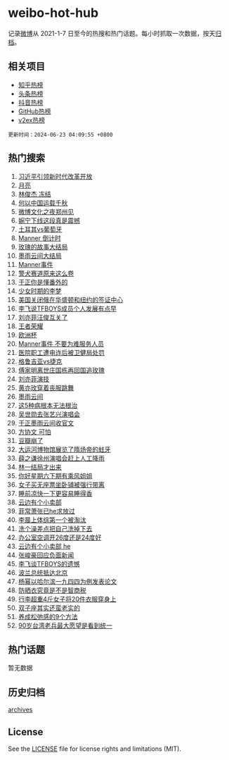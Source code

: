 # weibo-hot-hub

记录[微博](https://www.weibo.com)从 2021-1-7 日至今的热搜和热门话题。每小时抓取一次数据，按天[归档](archives)。

## 相关项目

- [知乎热榜](https://github.com/lonnyzhang423/zhihu-hot-hub)
- [头条热榜](https://github.com/lonnyzhang423/toutiao-hot-hub)
- [抖音热榜](https://github.com/lonnyzhang423/douyin-hot-hub)
- [GitHub热榜](https://github.com/lonnyzhang423/github-hot-hub)
- [v2ex热榜](https://github.com/lonnyzhang423/v2ex-hot-hub)


`更新时间：2024-06-23 04:09:55 +0800`

## 热门搜索

1. [习近平引领新时代改革开放](https://m.weibo.cn/search?containerid=100103type%3D1%26t%3D10%26q%3D%23%E4%B9%A0%E8%BF%91%E5%B9%B3%E5%BC%95%E9%A2%86%E6%96%B0%E6%97%B6%E4%BB%A3%E6%94%B9%E9%9D%A9%E5%BC%80%E6%94%BE%23&stream_entry_id=51&isnewpage=1&extparam=seat%3D1%26filter_type%3Drealtimehot%26stream_entry_id%3D51%26pos%3D0%26c_type%3D51%26q%3D%2523%25E4%25B9%25A0%25E8%25BF%2591%25E5%25B9%25B3%25E5%25BC%2595%25E9%25A2%2586%25E6%2596%25B0%25E6%2597%25B6%25E4%25BB%25A3%25E6%2594%25B9%25E9%259D%25A9%25E5%25BC%2580%25E6%2594%25BE%2523%26cate%3D10103%26dgr%3D0%26display_time%3D1719086994%26pre_seqid%3D171908699403902280659)
1. [月亮](https://m.weibo.cn/search?containerid=100103type%3D1%26t%3D10%26q%3D%E6%9C%88%E4%BA%AE&stream_entry_id=31&isnewpage=1&extparam=seat%3D1%26lcate%3D5001%26stream_entry_id%3D31%26q%3D%25E6%259C%2588%25E4%25BA%25AE%26band_rank%3D1%26filter_type%3Drealtimehot%26dgr%3D0%26pos%3D0%26realpos%3D1%26flag%3D16%26cate%3D5001%26c_type%3D31%26display_time%3D1719086994%26pre_seqid%3D171908699403902280659)
1. [林俊杰 冻结](https://m.weibo.cn/search?containerid=100103type%3D1%26t%3D10%26q%3D%E6%9E%97%E4%BF%8A%E6%9D%B0+%E5%86%BB%E7%BB%93&stream_entry_id=31&isnewpage=1&extparam=seat%3D1%26lcate%3D5001%26stream_entry_id%3D31%26q%3D%25E6%259E%2597%25E4%25BF%258A%25E6%259D%25B0%2520%25E5%2586%25BB%25E7%25BB%2593%26band_rank%3D2%26filter_type%3Drealtimehot%26dgr%3D0%26pos%3D1%26realpos%3D2%26flag%3D16%26cate%3D5001%26c_type%3D31%26display_time%3D1719086994%26pre_seqid%3D171908699403902280659)
1. [何以中国运载千秋](https://m.weibo.cn/search?containerid=100103type%3D1%26t%3D10%26q%3D%23%E4%BD%95%E4%BB%A5%E4%B8%AD%E5%9B%BD%E8%BF%90%E8%BD%BD%E5%8D%83%E7%A7%8B%23&stream_entry_id=31&isnewpage=1&extparam=seat%3D1%26lcate%3D5001%26stream_entry_id%3D31%26q%3D%2523%25E4%25BD%2595%25E4%25BB%25A5%25E4%25B8%25AD%25E5%259B%25BD%25E8%25BF%2590%25E8%25BD%25BD%25E5%258D%2583%25E7%25A7%258B%2523%26band_rank%3D3%26filter_type%3Drealtimehot%26dgr%3D0%26pos%3D2%26realpos%3D3%26flag%3D0%26cate%3D5001%26c_type%3D31%26display_time%3D1719086994%26pre_seqid%3D171908699403902280659)
1. [微博文化之夜郑州见](https://m.weibo.cn/search?containerid=100103type%3D1%26t%3D10%26q%3D%23%E5%BE%AE%E5%8D%9A%E6%96%87%E5%8C%96%E4%B9%8B%E5%A4%9C%E9%83%91%E5%B7%9E%E8%A7%81%23&stream_entry_id=31&isnewpage=1&extparam=seat%3D1%26lcate%3D5001%26stream_entry_id%3D31%26is_ad_pos%3D1%26q%3D%2523%25E5%25BE%25AE%25E5%258D%259A%25E6%2596%2587%25E5%258C%2596%25E4%25B9%258B%25E5%25A4%259C%25E9%2583%2591%25E5%25B7%259E%25E8%25A7%2581%2523%26dgr%3D0%26adid%3D243011%26filter_type%3Drealtimehot%26c_type%3D31%26band_rank%3D4%26pos%3D3%26cate%3D5001%26topic_ad%3D1%26display_time%3D1719086994%26pre_seqid%3D171908699403902280659)
1. [婉宁下线这段真是震撼](https://m.weibo.cn/search?containerid=100103type%3D1%26t%3D10%26q%3D%E5%A9%89%E5%AE%81%E4%B8%8B%E7%BA%BF%E8%BF%99%E6%AE%B5%E7%9C%9F%E6%98%AF%E9%9C%87%E6%92%BC&stream_entry_id=31&isnewpage=1&extparam=seat%3D1%26lcate%3D5001%26stream_entry_id%3D31%26q%3D%25E5%25A9%2589%25E5%25AE%2581%25E4%25B8%258B%25E7%25BA%25BF%25E8%25BF%2599%25E6%25AE%25B5%25E7%259C%259F%25E6%2598%25AF%25E9%259C%2587%25E6%2592%25BC%26band_rank%3D4%26filter_type%3Drealtimehot%26dgr%3D0%26pos%3D4%26realpos%3D4%26flag%3D2%26cate%3D5001%26c_type%3D31%26display_time%3D1719086994%26pre_seqid%3D171908699403902280659)
1. [土耳其vs葡萄牙](https://m.weibo.cn/search?containerid=100103type%3D1%26t%3D10%26q%3D%23%E5%9C%9F%E8%80%B3%E5%85%B6vs%E8%91%A1%E8%90%84%E7%89%99%23&stream_entry_id=31&isnewpage=1&extparam=seat%3D1%26lcate%3D5001%26stream_entry_id%3D31%26q%3D%2523%25E5%259C%259F%25E8%2580%25B3%25E5%2585%25B6vs%25E8%2591%25A1%25E8%2590%2584%25E7%2589%2599%2523%26band_rank%3D5%26filter_type%3Drealtimehot%26dgr%3D0%26pos%3D5%26realpos%3D5%26flag%3D0%26cate%3D5001%26c_type%3D31%26display_time%3D1719086994%26pre_seqid%3D171908699403902280659)
1. [Manner 倒计时](https://m.weibo.cn/search?containerid=100103type%3D1%26t%3D10%26q%3DManner+%E5%80%92%E8%AE%A1%E6%97%B6&stream_entry_id=31&isnewpage=1&extparam=seat%3D1%26lcate%3D5001%26stream_entry_id%3D31%26q%3DManner%2520%25E5%2580%2592%25E8%25AE%25A1%25E6%2597%25B6%26band_rank%3D6%26filter_type%3Drealtimehot%26dgr%3D0%26pos%3D6%26realpos%3D6%26flag%3D2%26cate%3D5001%26c_type%3D31%26display_time%3D1719086994%26pre_seqid%3D171908699403902280659)
1. [玫瑰的故事大结局](https://m.weibo.cn/search?containerid=100103type%3D1%26t%3D10%26q%3D%E7%8E%AB%E7%91%B0%E7%9A%84%E6%95%85%E4%BA%8B%E5%A4%A7%E7%BB%93%E5%B1%80&stream_entry_id=31&isnewpage=1&extparam=seat%3D1%26lcate%3D5001%26stream_entry_id%3D31%26q%3D%25E7%258E%25AB%25E7%2591%25B0%25E7%259A%2584%25E6%2595%2585%25E4%25BA%258B%25E5%25A4%25A7%25E7%25BB%2593%25E5%25B1%2580%26band_rank%3D7%26filter_type%3Drealtimehot%26dgr%3D0%26pos%3D7%26realpos%3D7%26flag%3D2%26cate%3D5001%26c_type%3D31%26display_time%3D1719086994%26pre_seqid%3D171908699403902280659)
1. [墨雨云间大结局](https://m.weibo.cn/search?containerid=100103type%3D1%26t%3D10%26q%3D%E5%A2%A8%E9%9B%A8%E4%BA%91%E9%97%B4%E5%A4%A7%E7%BB%93%E5%B1%80&stream_entry_id=31&isnewpage=1&extparam=seat%3D1%26lcate%3D5001%26stream_entry_id%3D31%26q%3D%25E5%25A2%25A8%25E9%259B%25A8%25E4%25BA%2591%25E9%2597%25B4%25E5%25A4%25A7%25E7%25BB%2593%25E5%25B1%2580%26band_rank%3D8%26filter_type%3Drealtimehot%26dgr%3D0%26pos%3D8%26realpos%3D8%26flag%3D0%26cate%3D5001%26c_type%3D31%26display_time%3D1719086994%26pre_seqid%3D171908699403902280659)
1. [Manner事件](https://m.weibo.cn/search?containerid=100103type%3D1%26t%3D10%26q%3DManner%E4%BA%8B%E4%BB%B6&stream_entry_id=31&isnewpage=1&extparam=seat%3D1%26lcate%3D5001%26stream_entry_id%3D31%26q%3DManner%25E4%25BA%258B%25E4%25BB%25B6%26band_rank%3D9%26filter_type%3Drealtimehot%26dgr%3D0%26pos%3D9%26realpos%3D9%26flag%3D0%26cate%3D5001%26c_type%3D31%26display_time%3D1719086994%26pre_seqid%3D171908699403902280659)
1. [警犬赛道原来这么卷](https://m.weibo.cn/search?containerid=100103type%3D1%26t%3D10%26q%3D%23%E8%AD%A6%E7%8A%AC%E8%B5%9B%E9%81%93%E5%8E%9F%E6%9D%A5%E8%BF%99%E4%B9%88%E5%8D%B7%23&stream_entry_id=31&isnewpage=1&extparam=seat%3D1%26lcate%3D5001%26stream_entry_id%3D31%26q%3D%2523%25E8%25AD%25A6%25E7%258A%25AC%25E8%25B5%259B%25E9%2581%2593%25E5%258E%259F%25E6%259D%25A5%25E8%25BF%2599%25E4%25B9%2588%25E5%258D%25B7%2523%26band_rank%3D10%26filter_type%3Drealtimehot%26dgr%3D0%26pos%3D10%26realpos%3D10%26flag%3D32768%26cate%3D5001%26c_type%3D31%26display_time%3D1719086994%26pre_seqid%3D171908699403902280659)
1. [于正你是懂番外的](https://m.weibo.cn/search?containerid=100103type%3D1%26t%3D10%26q%3D%23%E4%BA%8E%E6%AD%A3%E4%BD%A0%E6%98%AF%E6%87%82%E7%95%AA%E5%A4%96%E7%9A%84%23&stream_entry_id=31&isnewpage=1&extparam=seat%3D1%26lcate%3D5001%26stream_entry_id%3D31%26q%3D%2523%25E4%25BA%258E%25E6%25AD%25A3%25E4%25BD%25A0%25E6%2598%25AF%25E6%2587%2582%25E7%2595%25AA%25E5%25A4%2596%25E7%259A%2584%2523%26band_rank%3D11%26filter_type%3Drealtimehot%26dgr%3D0%26pos%3D11%26realpos%3D11%26flag%3D0%26cate%3D5001%26c_type%3D31%26display_time%3D1719086994%26pre_seqid%3D171908699403902280659)
1. [少女时期的李梦](https://m.weibo.cn/search?containerid=100103type%3D1%26t%3D10%26q%3D%23%E5%B0%91%E5%A5%B3%E6%97%B6%E6%9C%9F%E7%9A%84%E6%9D%8E%E6%A2%A6%23&stream_entry_id=31&isnewpage=1&extparam=seat%3D1%26lcate%3D5001%26stream_entry_id%3D31%26q%3D%2523%25E5%25B0%2591%25E5%25A5%25B3%25E6%2597%25B6%25E6%259C%259F%25E7%259A%2584%25E6%259D%258E%25E6%25A2%25A6%2523%26band_rank%3D12%26filter_type%3Drealtimehot%26dgr%3D0%26pos%3D12%26realpos%3D12%26flag%3D2%26cate%3D5001%26c_type%3D31%26display_time%3D1719086994%26pre_seqid%3D171908699403902280659)
1. [美国关闭俄在华盛顿和纽约的签证中心](https://m.weibo.cn/search?containerid=100103type%3D1%26t%3D10%26q%3D%23%E7%BE%8E%E5%9B%BD%E5%85%B3%E9%97%AD%E4%BF%84%E5%9C%A8%E5%8D%8E%E7%9B%9B%E9%A1%BF%E5%92%8C%E7%BA%BD%E7%BA%A6%E7%9A%84%E7%AD%BE%E8%AF%81%E4%B8%AD%E5%BF%83%23&stream_entry_id=31&isnewpage=1&extparam=seat%3D1%26lcate%3D5001%26stream_entry_id%3D31%26q%3D%2523%25E7%25BE%258E%25E5%259B%25BD%25E5%2585%25B3%25E9%2597%25AD%25E4%25BF%2584%25E5%259C%25A8%25E5%258D%258E%25E7%259B%259B%25E9%25A1%25BF%25E5%2592%258C%25E7%25BA%25BD%25E7%25BA%25A6%25E7%259A%2584%25E7%25AD%25BE%25E8%25AF%2581%25E4%25B8%25AD%25E5%25BF%2583%2523%26band_rank%3D13%26filter_type%3Drealtimehot%26dgr%3D0%26pos%3D13%26realpos%3D13%26flag%3D0%26cate%3D5001%26c_type%3D31%26display_time%3D1719086994%26pre_seqid%3D171908699403902280659)
1. [李飞说TFBOYS成员个人发展有点早](https://m.weibo.cn/search?containerid=100103type%3D1%26t%3D10%26q%3D%23%E6%9D%8E%E9%A3%9E%E8%AF%B4TFBOYS%E6%88%90%E5%91%98%E4%B8%AA%E4%BA%BA%E5%8F%91%E5%B1%95%E6%9C%89%E7%82%B9%E6%97%A9%23&stream_entry_id=31&isnewpage=1&extparam=seat%3D1%26lcate%3D5001%26stream_entry_id%3D31%26q%3D%2523%25E6%259D%258E%25E9%25A3%259E%25E8%25AF%25B4TFBOYS%25E6%2588%2590%25E5%2591%2598%25E4%25B8%25AA%25E4%25BA%25BA%25E5%258F%2591%25E5%25B1%2595%25E6%259C%2589%25E7%2582%25B9%25E6%2597%25A9%2523%26band_rank%3D14%26filter_type%3Drealtimehot%26dgr%3D0%26pos%3D14%26realpos%3D14%26flag%3D1%26cate%3D5001%26c_type%3D31%26display_time%3D1719086994%26pre_seqid%3D171908699403902280659)
1. [刘亦菲汪俊互关了](https://m.weibo.cn/search?containerid=100103type%3D1%26t%3D10%26q%3D%23%E5%88%98%E4%BA%A6%E8%8F%B2%E6%B1%AA%E4%BF%8A%E4%BA%92%E5%85%B3%E4%BA%86%23&stream_entry_id=31&isnewpage=1&extparam=seat%3D1%26lcate%3D5001%26stream_entry_id%3D31%26q%3D%2523%25E5%2588%2598%25E4%25BA%25A6%25E8%258F%25B2%25E6%25B1%25AA%25E4%25BF%258A%25E4%25BA%2592%25E5%2585%25B3%25E4%25BA%2586%2523%26band_rank%3D15%26filter_type%3Drealtimehot%26dgr%3D0%26pos%3D15%26realpos%3D15%26flag%3D2%26cate%3D5001%26c_type%3D31%26display_time%3D1719086994%26pre_seqid%3D171908699403902280659)
1. [王者荣耀](https://m.weibo.cn/search?containerid=100103type%3D1%26t%3D10%26q%3D%E7%8E%8B%E8%80%85%E8%8D%A3%E8%80%80&stream_entry_id=31&isnewpage=1&extparam=seat%3D1%26lcate%3D5001%26stream_entry_id%3D31%26q%3D%25E7%258E%258B%25E8%2580%2585%25E8%258D%25A3%25E8%2580%2580%26band_rank%3D16%26filter_type%3Drealtimehot%26dgr%3D0%26pos%3D16%26realpos%3D16%26flag%3D0%26cate%3D5001%26c_type%3D31%26display_time%3D1719086994%26pre_seqid%3D171908699403902280659)
1. [欧洲杯](https://m.weibo.cn/search?containerid=100103type%3D1%26t%3D10%26q%3D%E6%AC%A7%E6%B4%B2%E6%9D%AF&stream_entry_id=31&isnewpage=1&extparam=seat%3D1%26lcate%3D5001%26stream_entry_id%3D31%26q%3D%25E6%25AC%25A7%25E6%25B4%25B2%25E6%259D%25AF%26band_rank%3D17%26filter_type%3Drealtimehot%26dgr%3D0%26pos%3D17%26realpos%3D17%26flag%3D0%26cate%3D5001%26c_type%3D31%26display_time%3D1719086994%26pre_seqid%3D171908699403902280659)
1. [Manner事件 不要为难服务人员](https://m.weibo.cn/search?containerid=100103type%3D1%26t%3D10%26q%3DManner%E4%BA%8B%E4%BB%B6+%E4%B8%8D%E8%A6%81%E4%B8%BA%E9%9A%BE%E6%9C%8D%E5%8A%A1%E4%BA%BA%E5%91%98&stream_entry_id=31&isnewpage=1&extparam=seat%3D1%26lcate%3D5001%26stream_entry_id%3D31%26q%3DManner%25E4%25BA%258B%25E4%25BB%25B6%2520%25E4%25B8%258D%25E8%25A6%2581%25E4%25B8%25BA%25E9%259A%25BE%25E6%259C%258D%25E5%258A%25A1%25E4%25BA%25BA%25E5%2591%2598%26band_rank%3D18%26filter_type%3Drealtimehot%26dgr%3D0%26pos%3D18%26realpos%3D18%26flag%3D0%26cate%3D5001%26c_type%3D31%26display_time%3D1719086994%26pre_seqid%3D171908699403902280659)
1. [医院职工遭电诈后被卫健局处罚](https://m.weibo.cn/search?containerid=100103type%3D1%26t%3D10%26q%3D%23%E5%8C%BB%E9%99%A2%E8%81%8C%E5%B7%A5%E9%81%AD%E7%94%B5%E8%AF%88%E5%90%8E%E8%A2%AB%E5%8D%AB%E5%81%A5%E5%B1%80%E5%A4%84%E7%BD%9A%23&stream_entry_id=31&isnewpage=1&extparam=seat%3D1%26lcate%3D5001%26stream_entry_id%3D31%26q%3D%2523%25E5%258C%25BB%25E9%2599%25A2%25E8%2581%258C%25E5%25B7%25A5%25E9%2581%25AD%25E7%2594%25B5%25E8%25AF%2588%25E5%2590%258E%25E8%25A2%25AB%25E5%258D%25AB%25E5%2581%25A5%25E5%25B1%2580%25E5%25A4%2584%25E7%25BD%259A%2523%26band_rank%3D19%26filter_type%3Drealtimehot%26dgr%3D0%26pos%3D19%26realpos%3D19%26flag%3D0%26cate%3D5001%26c_type%3D31%26display_time%3D1719086994%26pre_seqid%3D171908699403902280659)
1. [格鲁吉亚vs捷克](https://m.weibo.cn/search?containerid=100103type%3D1%26t%3D10%26q%3D%23%E6%A0%BC%E9%B2%81%E5%90%89%E4%BA%9Avs%E6%8D%B7%E5%85%8B%23&stream_entry_id=31&isnewpage=1&extparam=seat%3D1%26lcate%3D5001%26stream_entry_id%3D31%26q%3D%2523%25E6%25A0%25BC%25E9%25B2%2581%25E5%2590%2589%25E4%25BA%259Avs%25E6%258D%25B7%25E5%2585%258B%2523%26band_rank%3D20%26filter_type%3Drealtimehot%26dgr%3D0%26pos%3D20%26realpos%3D20%26flag%3D0%26cate%3D5001%26c_type%3D31%26display_time%3D1719086994%26pre_seqid%3D171908699403902280659)
1. [傅家明离世庄国栋再回国追玫瑰](https://m.weibo.cn/search?containerid=100103type%3D1%26t%3D10%26q%3D%23%E5%82%85%E5%AE%B6%E6%98%8E%E7%A6%BB%E4%B8%96%E5%BA%84%E5%9B%BD%E6%A0%8B%E5%86%8D%E5%9B%9E%E5%9B%BD%E8%BF%BD%E7%8E%AB%E7%91%B0%23&stream_entry_id=31&isnewpage=1&extparam=seat%3D1%26lcate%3D5001%26stream_entry_id%3D31%26q%3D%2523%25E5%2582%2585%25E5%25AE%25B6%25E6%2598%258E%25E7%25A6%25BB%25E4%25B8%2596%25E5%25BA%2584%25E5%259B%25BD%25E6%25A0%258B%25E5%2586%258D%25E5%259B%259E%25E5%259B%25BD%25E8%25BF%25BD%25E7%258E%25AB%25E7%2591%25B0%2523%26band_rank%3D21%26filter_type%3Drealtimehot%26dgr%3D0%26pos%3D21%26realpos%3D21%26flag%3D2%26cate%3D5001%26c_type%3D31%26display_time%3D1719086994%26pre_seqid%3D171908699403902280659)
1. [刘亦菲演技](https://m.weibo.cn/search?containerid=100103type%3D1%26t%3D10%26q%3D%E5%88%98%E4%BA%A6%E8%8F%B2%E6%BC%94%E6%8A%80&stream_entry_id=31&isnewpage=1&extparam=seat%3D1%26lcate%3D5001%26stream_entry_id%3D31%26q%3D%25E5%2588%2598%25E4%25BA%25A6%25E8%258F%25B2%25E6%25BC%2594%25E6%258A%2580%26band_rank%3D22%26filter_type%3Drealtimehot%26dgr%3D0%26pos%3D22%26realpos%3D22%26flag%3D0%26cate%3D5001%26c_type%3D31%26display_time%3D1719086994%26pre_seqid%3D171908699403902280659)
1. [黄亦玫穿着丧服跳舞](https://m.weibo.cn/search?containerid=100103type%3D1%26t%3D10%26q%3D%23%E9%BB%84%E4%BA%A6%E7%8E%AB%E7%A9%BF%E7%9D%80%E4%B8%A7%E6%9C%8D%E8%B7%B3%E8%88%9E%23&stream_entry_id=31&isnewpage=1&extparam=seat%3D1%26lcate%3D5001%26stream_entry_id%3D31%26q%3D%2523%25E9%25BB%2584%25E4%25BA%25A6%25E7%258E%25AB%25E7%25A9%25BF%25E7%259D%2580%25E4%25B8%25A7%25E6%259C%258D%25E8%25B7%25B3%25E8%2588%259E%2523%26band_rank%3D23%26filter_type%3Drealtimehot%26dgr%3D0%26pos%3D23%26realpos%3D23%26flag%3D2%26cate%3D5001%26c_type%3D31%26display_time%3D1719086994%26pre_seqid%3D171908699403902280659)
1. [墨雨云间](https://m.weibo.cn/search?containerid=100103type%3D1%26t%3D10%26q%3D%E5%A2%A8%E9%9B%A8%E4%BA%91%E9%97%B4&stream_entry_id=31&isnewpage=1&extparam=seat%3D1%26lcate%3D5001%26stream_entry_id%3D31%26q%3D%25E5%25A2%25A8%25E9%259B%25A8%25E4%25BA%2591%25E9%2597%25B4%26band_rank%3D24%26filter_type%3Drealtimehot%26dgr%3D0%26pos%3D24%26realpos%3D24%26flag%3D0%26cate%3D5001%26c_type%3D31%26display_time%3D1719086994%26pre_seqid%3D171908699403902280659)
1. [这5种病根本无法根治](https://m.weibo.cn/search?containerid=100103type%3D1%26t%3D10%26q%3D%23%E8%BF%995%E7%A7%8D%E7%97%85%E6%A0%B9%E6%9C%AC%E6%97%A0%E6%B3%95%E6%A0%B9%E6%B2%BB%23&stream_entry_id=31&isnewpage=1&extparam=seat%3D1%26lcate%3D5001%26stream_entry_id%3D31%26q%3D%2523%25E8%25BF%25995%25E7%25A7%258D%25E7%2597%2585%25E6%25A0%25B9%25E6%259C%25AC%25E6%2597%25A0%25E6%25B3%2595%25E6%25A0%25B9%25E6%25B2%25BB%2523%26band_rank%3D25%26filter_type%3Drealtimehot%26dgr%3D0%26pos%3D25%26realpos%3D25%26flag%3D0%26cate%3D5001%26c_type%3D31%26display_time%3D1719086994%26pre_seqid%3D171908699403902280659)
1. [吴世勋去张艺兴演唱会](https://m.weibo.cn/search?containerid=100103type%3D1%26t%3D10%26q%3D%E5%90%B4%E4%B8%96%E5%8B%8B%E5%8E%BB%E5%BC%A0%E8%89%BA%E5%85%B4%E6%BC%94%E5%94%B1%E4%BC%9A&stream_entry_id=31&isnewpage=1&extparam=seat%3D1%26lcate%3D5001%26stream_entry_id%3D31%26q%3D%25E5%2590%25B4%25E4%25B8%2596%25E5%258B%258B%25E5%258E%25BB%25E5%25BC%25A0%25E8%2589%25BA%25E5%2585%25B4%25E6%25BC%2594%25E5%2594%25B1%25E4%25BC%259A%26band_rank%3D26%26filter_type%3Drealtimehot%26dgr%3D0%26pos%3D26%26realpos%3D26%26flag%3D0%26cate%3D5001%26c_type%3D31%26display_time%3D1719086994%26pre_seqid%3D171908699403902280659)
1. [于正墨雨云间收官文](https://m.weibo.cn/search?containerid=100103type%3D1%26t%3D10%26q%3D%23%E4%BA%8E%E6%AD%A3%E5%A2%A8%E9%9B%A8%E4%BA%91%E9%97%B4%E6%94%B6%E5%AE%98%E6%96%87%23&stream_entry_id=31&isnewpage=1&extparam=seat%3D1%26lcate%3D5001%26stream_entry_id%3D31%26q%3D%2523%25E4%25BA%258E%25E6%25AD%25A3%25E5%25A2%25A8%25E9%259B%25A8%25E4%25BA%2591%25E9%2597%25B4%25E6%2594%25B6%25E5%25AE%2598%25E6%2596%2587%2523%26band_rank%3D27%26filter_type%3Drealtimehot%26dgr%3D0%26pos%3D27%26realpos%3D27%26flag%3D0%26cate%3D5001%26c_type%3D31%26display_time%3D1719086994%26pre_seqid%3D171908699403902280659)
1. [方协文 可怕](https://m.weibo.cn/search?containerid=100103type%3D1%26t%3D10%26q%3D%E6%96%B9%E5%8D%8F%E6%96%87+%E5%8F%AF%E6%80%95&stream_entry_id=31&isnewpage=1&extparam=seat%3D1%26lcate%3D5001%26stream_entry_id%3D31%26q%3D%25E6%2596%25B9%25E5%258D%258F%25E6%2596%2587%2520%25E5%258F%25AF%25E6%2580%2595%26band_rank%3D28%26filter_type%3Drealtimehot%26dgr%3D0%26pos%3D28%26realpos%3D28%26flag%3D0%26cate%3D5001%26c_type%3D31%26display_time%3D1719086994%26pre_seqid%3D171908699403902280659)
1. [豆瓣崩了](https://m.weibo.cn/search?containerid=100103type%3D1%26t%3D10%26q%3D%E8%B1%86%E7%93%A3%E5%B4%A9%E4%BA%86&stream_entry_id=31&isnewpage=1&extparam=seat%3D1%26lcate%3D5001%26stream_entry_id%3D31%26q%3D%25E8%25B1%2586%25E7%2593%25A3%25E5%25B4%25A9%25E4%25BA%2586%26band_rank%3D29%26filter_type%3Drealtimehot%26dgr%3D0%26pos%3D29%26realpos%3D29%26flag%3D0%26cate%3D5001%26c_type%3D31%26display_time%3D1719086994%26pre_seqid%3D171908699403902280659)
1. [大运河博物馆展览了隋炀帝的蛀牙](https://m.weibo.cn/search?containerid=100103type%3D1%26t%3D10%26q%3D%23%E5%A4%A7%E8%BF%90%E6%B2%B3%E5%8D%9A%E7%89%A9%E9%A6%86%E5%B1%95%E8%A7%88%E4%BA%86%E9%9A%8B%E7%82%80%E5%B8%9D%E7%9A%84%E8%9B%80%E7%89%99%23&stream_entry_id=31&isnewpage=1&extparam=seat%3D1%26lcate%3D5001%26stream_entry_id%3D31%26q%3D%2523%25E5%25A4%25A7%25E8%25BF%2590%25E6%25B2%25B3%25E5%258D%259A%25E7%2589%25A9%25E9%25A6%2586%25E5%25B1%2595%25E8%25A7%2588%25E4%25BA%2586%25E9%259A%258B%25E7%2582%2580%25E5%25B8%259D%25E7%259A%2584%25E8%259B%2580%25E7%2589%2599%2523%26band_rank%3D30%26filter_type%3Drealtimehot%26dgr%3D0%26pos%3D30%26realpos%3D30%26flag%3D0%26cate%3D5001%26c_type%3D31%26display_time%3D1719086994%26pre_seqid%3D171908699403902280659)
1. [薛之谦徐州演唱会赶上人工降雨](https://m.weibo.cn/search?containerid=100103type%3D1%26t%3D10%26q%3D%23%E8%96%9B%E4%B9%8B%E8%B0%A6%E5%BE%90%E5%B7%9E%E6%BC%94%E5%94%B1%E4%BC%9A%E8%B5%B6%E4%B8%8A%E4%BA%BA%E5%B7%A5%E9%99%8D%E9%9B%A8%23&stream_entry_id=31&isnewpage=1&extparam=seat%3D1%26lcate%3D5001%26stream_entry_id%3D31%26q%3D%2523%25E8%2596%259B%25E4%25B9%258B%25E8%25B0%25A6%25E5%25BE%2590%25E5%25B7%259E%25E6%25BC%2594%25E5%2594%25B1%25E4%25BC%259A%25E8%25B5%25B6%25E4%25B8%258A%25E4%25BA%25BA%25E5%25B7%25A5%25E9%2599%258D%25E9%259B%25A8%2523%26band_rank%3D31%26filter_type%3Drealtimehot%26dgr%3D0%26pos%3D31%26realpos%3D31%26flag%3D1%26cate%3D5001%26c_type%3D31%26display_time%3D1719086994%26pre_seqid%3D171908699403902280659)
1. [林一结局才出来](https://m.weibo.cn/search?containerid=100103type%3D1%26t%3D10%26q%3D%E6%9E%97%E4%B8%80%E7%BB%93%E5%B1%80%E6%89%8D%E5%87%BA%E6%9D%A5&stream_entry_id=31&isnewpage=1&extparam=seat%3D1%26lcate%3D5001%26stream_entry_id%3D31%26q%3D%25E6%259E%2597%25E4%25B8%2580%25E7%25BB%2593%25E5%25B1%2580%25E6%2589%258D%25E5%2587%25BA%25E6%259D%25A5%26band_rank%3D32%26filter_type%3Drealtimehot%26dgr%3D0%26pos%3D32%26realpos%3D32%26flag%3D0%26cate%3D5001%26c_type%3D31%26display_time%3D1719086994%26pre_seqid%3D171908699403902280659)
1. [你好星期六下期有乘风姐姐](https://m.weibo.cn/search?containerid=100103type%3D1%26t%3D10%26q%3D%23%E4%BD%A0%E5%A5%BD%E6%98%9F%E6%9C%9F%E5%85%AD%E4%B8%8B%E6%9C%9F%E6%9C%89%E4%B9%98%E9%A3%8E%E5%A7%90%E5%A7%90%23&stream_entry_id=31&isnewpage=1&extparam=seat%3D1%26lcate%3D5001%26stream_entry_id%3D31%26q%3D%2523%25E4%25BD%25A0%25E5%25A5%25BD%25E6%2598%259F%25E6%259C%259F%25E5%2585%25AD%25E4%25B8%258B%25E6%259C%259F%25E6%259C%2589%25E4%25B9%2598%25E9%25A3%258E%25E5%25A7%2590%25E5%25A7%2590%2523%26band_rank%3D33%26filter_type%3Drealtimehot%26dgr%3D0%26pos%3D33%26realpos%3D33%26flag%3D0%26cate%3D5001%26c_type%3D31%26display_time%3D1719086994%26pre_seqid%3D171908699403902280659)
1. [女子买无座票坐卧铺被强行带离](https://m.weibo.cn/search?containerid=100103type%3D1%26t%3D10%26q%3D%23%E5%A5%B3%E5%AD%90%E4%B9%B0%E6%97%A0%E5%BA%A7%E7%A5%A8%E5%9D%90%E5%8D%A7%E9%93%BA%E8%A2%AB%E5%BC%BA%E8%A1%8C%E5%B8%A6%E7%A6%BB%23&stream_entry_id=31&isnewpage=1&extparam=seat%3D1%26lcate%3D5001%26stream_entry_id%3D31%26q%3D%2523%25E5%25A5%25B3%25E5%25AD%2590%25E4%25B9%25B0%25E6%2597%25A0%25E5%25BA%25A7%25E7%25A5%25A8%25E5%259D%2590%25E5%258D%25A7%25E9%2593%25BA%25E8%25A2%25AB%25E5%25BC%25BA%25E8%25A1%258C%25E5%25B8%25A6%25E7%25A6%25BB%2523%26band_rank%3D34%26filter_type%3Drealtimehot%26dgr%3D0%26pos%3D34%26realpos%3D34%26flag%3D1%26cate%3D5001%26c_type%3D31%26display_time%3D1719086994%26pre_seqid%3D171908699403902280659)
1. [睡前凉快一下更容易睡得香](https://m.weibo.cn/search?containerid=100103type%3D1%26t%3D10%26q%3D%23%E7%9D%A1%E5%89%8D%E5%87%89%E5%BF%AB%E4%B8%80%E4%B8%8B%E6%9B%B4%E5%AE%B9%E6%98%93%E7%9D%A1%E5%BE%97%E9%A6%99%23&stream_entry_id=31&isnewpage=1&extparam=seat%3D1%26lcate%3D5001%26stream_entry_id%3D31%26q%3D%2523%25E7%259D%25A1%25E5%2589%258D%25E5%2587%2589%25E5%25BF%25AB%25E4%25B8%2580%25E4%25B8%258B%25E6%259B%25B4%25E5%25AE%25B9%25E6%2598%2593%25E7%259D%25A1%25E5%25BE%2597%25E9%25A6%2599%2523%26band_rank%3D35%26filter_type%3Drealtimehot%26dgr%3D0%26pos%3D35%26realpos%3D35%26flag%3D0%26cate%3D5001%26c_type%3D31%26display_time%3D1719086994%26pre_seqid%3D171908699403902280659)
1. [云边有个小卖部](https://m.weibo.cn/search?containerid=100103type%3D1%26t%3D10%26q%3D%E4%BA%91%E8%BE%B9%E6%9C%89%E4%B8%AA%E5%B0%8F%E5%8D%96%E9%83%A8&stream_entry_id=31&isnewpage=1&extparam=seat%3D1%26lcate%3D5001%26stream_entry_id%3D31%26q%3D%25E4%25BA%2591%25E8%25BE%25B9%25E6%259C%2589%25E4%25B8%25AA%25E5%25B0%258F%25E5%258D%2596%25E9%2583%25A8%26band_rank%3D36%26filter_type%3Drealtimehot%26dgr%3D0%26pos%3D36%26realpos%3D36%26flag%3D0%26cate%3D5001%26c_type%3D31%26display_time%3D1719086994%26pre_seqid%3D171908699403902280659)
1. [菲常萧张已he求放过](https://m.weibo.cn/search?containerid=100103type%3D1%26t%3D10%26q%3D%23%E8%8F%B2%E5%B8%B8%E8%90%A7%E5%BC%A0%E5%B7%B2he%E6%B1%82%E6%94%BE%E8%BF%87%23&stream_entry_id=31&isnewpage=1&extparam=seat%3D1%26lcate%3D5001%26stream_entry_id%3D31%26q%3D%2523%25E8%258F%25B2%25E5%25B8%25B8%25E8%2590%25A7%25E5%25BC%25A0%25E5%25B7%25B2he%25E6%25B1%2582%25E6%2594%25BE%25E8%25BF%2587%2523%26band_rank%3D37%26filter_type%3Drealtimehot%26dgr%3D0%26pos%3D37%26realpos%3D37%26flag%3D0%26cate%3D5001%26c_type%3D31%26display_time%3D1719086994%26pre_seqid%3D171908699403902280659)
1. [李晨上体综第一个被淘汰](https://m.weibo.cn/search?containerid=100103type%3D1%26t%3D10%26q%3D%23%E6%9D%8E%E6%99%A8%E4%B8%8A%E4%BD%93%E7%BB%BC%E7%AC%AC%E4%B8%80%E4%B8%AA%E8%A2%AB%E6%B7%98%E6%B1%B0%23&stream_entry_id=31&isnewpage=1&extparam=seat%3D1%26lcate%3D5001%26stream_entry_id%3D31%26q%3D%2523%25E6%259D%258E%25E6%2599%25A8%25E4%25B8%258A%25E4%25BD%2593%25E7%25BB%25BC%25E7%25AC%25AC%25E4%25B8%2580%25E4%25B8%25AA%25E8%25A2%25AB%25E6%25B7%2598%25E6%25B1%25B0%2523%26band_rank%3D38%26filter_type%3Drealtimehot%26dgr%3D0%26pos%3D38%26realpos%3D38%26flag%3D0%26cate%3D5001%26c_type%3D31%26display_time%3D1719086994%26pre_seqid%3D171908699403902280659)
1. [洗个澡差点把自己洗掉下去](https://m.weibo.cn/search?containerid=100103type%3D1%26t%3D10%26q%3D%23%E6%B4%97%E4%B8%AA%E6%BE%A1%E5%B7%AE%E7%82%B9%E6%8A%8A%E8%87%AA%E5%B7%B1%E6%B4%97%E6%8E%89%E4%B8%8B%E5%8E%BB%23&stream_entry_id=31&isnewpage=1&extparam=seat%3D1%26lcate%3D5001%26stream_entry_id%3D31%26q%3D%2523%25E6%25B4%2597%25E4%25B8%25AA%25E6%25BE%25A1%25E5%25B7%25AE%25E7%2582%25B9%25E6%258A%258A%25E8%2587%25AA%25E5%25B7%25B1%25E6%25B4%2597%25E6%258E%2589%25E4%25B8%258B%25E5%258E%25BB%2523%26band_rank%3D39%26filter_type%3Drealtimehot%26dgr%3D0%26pos%3D39%26realpos%3D39%26flag%3D0%26cate%3D5001%26c_type%3D31%26display_time%3D1719086994%26pre_seqid%3D171908699403902280659)
1. [办公室空调开26度还是24度好](https://m.weibo.cn/search?containerid=100103type%3D1%26t%3D10%26q%3D%23%E5%8A%9E%E5%85%AC%E5%AE%A4%E7%A9%BA%E8%B0%83%E5%BC%8026%E5%BA%A6%E8%BF%98%E6%98%AF24%E5%BA%A6%E5%A5%BD%23&stream_entry_id=31&isnewpage=1&extparam=seat%3D1%26lcate%3D5001%26stream_entry_id%3D31%26q%3D%2523%25E5%258A%259E%25E5%2585%25AC%25E5%25AE%25A4%25E7%25A9%25BA%25E8%25B0%2583%25E5%25BC%258026%25E5%25BA%25A6%25E8%25BF%2598%25E6%2598%25AF24%25E5%25BA%25A6%25E5%25A5%25BD%2523%26band_rank%3D40%26filter_type%3Drealtimehot%26dgr%3D0%26pos%3D40%26realpos%3D40%26flag%3D0%26cate%3D5001%26c_type%3D31%26display_time%3D1719086994%26pre_seqid%3D171908699403902280659)
1. [云边有个小卖部 he](https://m.weibo.cn/search?containerid=100103type%3D1%26t%3D10%26q%3D%E4%BA%91%E8%BE%B9%E6%9C%89%E4%B8%AA%E5%B0%8F%E5%8D%96%E9%83%A8+he&stream_entry_id=31&isnewpage=1&extparam=seat%3D1%26lcate%3D5001%26stream_entry_id%3D31%26q%3D%25E4%25BA%2591%25E8%25BE%25B9%25E6%259C%2589%25E4%25B8%25AA%25E5%25B0%258F%25E5%258D%2596%25E9%2583%25A8%2520he%26band_rank%3D41%26filter_type%3Drealtimehot%26dgr%3D0%26pos%3D41%26realpos%3D41%26flag%3D0%26cate%3D5001%26c_type%3D31%26display_time%3D1719086994%26pre_seqid%3D171908699403902280659)
1. [张峻豪回应负面新闻](https://m.weibo.cn/search?containerid=100103type%3D1%26t%3D10%26q%3D%23%E5%BC%A0%E5%B3%BB%E8%B1%AA%E5%9B%9E%E5%BA%94%E8%B4%9F%E9%9D%A2%E6%96%B0%E9%97%BB%23&stream_entry_id=31&isnewpage=1&extparam=seat%3D1%26lcate%3D5001%26stream_entry_id%3D31%26q%3D%2523%25E5%25BC%25A0%25E5%25B3%25BB%25E8%25B1%25AA%25E5%259B%259E%25E5%25BA%2594%25E8%25B4%259F%25E9%259D%25A2%25E6%2596%25B0%25E9%2597%25BB%2523%26band_rank%3D42%26filter_type%3Drealtimehot%26dgr%3D0%26pos%3D42%26realpos%3D42%26flag%3D0%26cate%3D5001%26c_type%3D31%26display_time%3D1719086994%26pre_seqid%3D171908699403902280659)
1. [李飞谈TFBOYS的遗憾](https://m.weibo.cn/search?containerid=100103type%3D1%26t%3D10%26q%3D%23%E6%9D%8E%E9%A3%9E%E8%B0%88TFBOYS%E7%9A%84%E9%81%97%E6%86%BE%23&stream_entry_id=31&isnewpage=1&extparam=seat%3D1%26lcate%3D5001%26stream_entry_id%3D31%26q%3D%2523%25E6%259D%258E%25E9%25A3%259E%25E8%25B0%2588TFBOYS%25E7%259A%2584%25E9%2581%2597%25E6%2586%25BE%2523%26band_rank%3D43%26filter_type%3Drealtimehot%26dgr%3D0%26pos%3D43%26realpos%3D43%26flag%3D0%26cate%3D5001%26c_type%3D31%26display_time%3D1719086994%26pre_seqid%3D171908699403902280659)
1. [波兰总统抵达北京](https://m.weibo.cn/search?containerid=100103type%3D1%26t%3D10%26q%3D%23%E6%B3%A2%E5%85%B0%E6%80%BB%E7%BB%9F%E6%8A%B5%E8%BE%BE%E5%8C%97%E4%BA%AC%23&stream_entry_id=31&isnewpage=1&extparam=seat%3D1%26lcate%3D5001%26stream_entry_id%3D31%26q%3D%2523%25E6%25B3%25A2%25E5%2585%25B0%25E6%2580%25BB%25E7%25BB%259F%25E6%258A%25B5%25E8%25BE%25BE%25E5%258C%2597%25E4%25BA%25AC%2523%26band_rank%3D44%26filter_type%3Drealtimehot%26dgr%3D0%26pos%3D44%26realpos%3D44%26flag%3D0%26cate%3D5001%26c_type%3D31%26display_time%3D1719086994%26pre_seqid%3D171908699403902280659)
1. [杨幂以哈尔滨一九四四为例发表论文](https://m.weibo.cn/search?containerid=100103type%3D1%26t%3D10%26q%3D%23%E6%9D%A8%E5%B9%82%E4%BB%A5%E5%93%88%E5%B0%94%E6%BB%A8%E4%B8%80%E4%B9%9D%E5%9B%9B%E5%9B%9B%E4%B8%BA%E4%BE%8B%E5%8F%91%E8%A1%A8%E8%AE%BA%E6%96%87%23&stream_entry_id=31&isnewpage=1&extparam=seat%3D1%26lcate%3D5001%26stream_entry_id%3D31%26q%3D%2523%25E6%259D%25A8%25E5%25B9%2582%25E4%25BB%25A5%25E5%2593%2588%25E5%25B0%2594%25E6%25BB%25A8%25E4%25B8%2580%25E4%25B9%259D%25E5%259B%259B%25E5%259B%259B%25E4%25B8%25BA%25E4%25BE%258B%25E5%258F%2591%25E8%25A1%25A8%25E8%25AE%25BA%25E6%2596%2587%2523%26band_rank%3D45%26filter_type%3Drealtimehot%26dgr%3D0%26pos%3D45%26realpos%3D45%26flag%3D0%26cate%3D5001%26c_type%3D31%26display_time%3D1719086994%26pre_seqid%3D171908699403902280659)
1. [防晒衣究竟是不是智商税](https://m.weibo.cn/search?containerid=100103type%3D1%26t%3D10%26q%3D%23%E9%98%B2%E6%99%92%E8%A1%A3%E7%A9%B6%E7%AB%9F%E6%98%AF%E4%B8%8D%E6%98%AF%E6%99%BA%E5%95%86%E7%A8%8E%23&stream_entry_id=31&isnewpage=1&extparam=seat%3D1%26lcate%3D5001%26stream_entry_id%3D31%26q%3D%2523%25E9%2598%25B2%25E6%2599%2592%25E8%25A1%25A3%25E7%25A9%25B6%25E7%25AB%259F%25E6%2598%25AF%25E4%25B8%258D%25E6%2598%25AF%25E6%2599%25BA%25E5%2595%2586%25E7%25A8%258E%2523%26band_rank%3D46%26filter_type%3Drealtimehot%26dgr%3D0%26pos%3D46%26realpos%3D46%26flag%3D0%26cate%3D5001%26c_type%3D31%26display_time%3D1719086994%26pre_seqid%3D171908699403902280659)
1. [行李超重4斤女子将20件衣服穿身上](https://m.weibo.cn/search?containerid=100103type%3D1%26t%3D10%26q%3D%23%E8%A1%8C%E6%9D%8E%E8%B6%85%E9%87%8D4%E6%96%A4%E5%A5%B3%E5%AD%90%E5%B0%8620%E4%BB%B6%E8%A1%A3%E6%9C%8D%E7%A9%BF%E8%BA%AB%E4%B8%8A%23&stream_entry_id=31&isnewpage=1&extparam=seat%3D1%26lcate%3D5001%26stream_entry_id%3D31%26q%3D%2523%25E8%25A1%258C%25E6%259D%258E%25E8%25B6%2585%25E9%2587%258D4%25E6%2596%25A4%25E5%25A5%25B3%25E5%25AD%2590%25E5%25B0%258620%25E4%25BB%25B6%25E8%25A1%25A3%25E6%259C%258D%25E7%25A9%25BF%25E8%25BA%25AB%25E4%25B8%258A%2523%26band_rank%3D47%26filter_type%3Drealtimehot%26dgr%3D0%26pos%3D47%26realpos%3D47%26flag%3D0%26cate%3D5001%26c_type%3D31%26display_time%3D1719086994%26pre_seqid%3D171908699403902280659)
1. [双子座其实还蛮老实的](https://m.weibo.cn/search?containerid=100103type%3D1%26t%3D10%26q%3D%23%E5%8F%8C%E5%AD%90%E5%BA%A7%E5%85%B6%E5%AE%9E%E8%BF%98%E8%9B%AE%E8%80%81%E5%AE%9E%E7%9A%84%23&stream_entry_id=31&isnewpage=1&extparam=seat%3D1%26lcate%3D5001%26stream_entry_id%3D31%26q%3D%2523%25E5%258F%258C%25E5%25AD%2590%25E5%25BA%25A7%25E5%2585%25B6%25E5%25AE%259E%25E8%25BF%2598%25E8%259B%25AE%25E8%2580%2581%25E5%25AE%259E%25E7%259A%2584%2523%26band_rank%3D48%26filter_type%3Drealtimehot%26dgr%3D0%26pos%3D48%26realpos%3D48%26flag%3D0%26cate%3D5001%26c_type%3D31%26display_time%3D1719086994%26pre_seqid%3D171908699403902280659)
1. [养成松弛感的9个方法](https://m.weibo.cn/search?containerid=100103type%3D1%26t%3D10%26q%3D%23%E5%85%BB%E6%88%90%E6%9D%BE%E5%BC%9B%E6%84%9F%E7%9A%849%E4%B8%AA%E6%96%B9%E6%B3%95%23&stream_entry_id=31&isnewpage=1&extparam=seat%3D1%26lcate%3D5001%26stream_entry_id%3D31%26q%3D%2523%25E5%2585%25BB%25E6%2588%2590%25E6%259D%25BE%25E5%25BC%259B%25E6%2584%259F%25E7%259A%25849%25E4%25B8%25AA%25E6%2596%25B9%25E6%25B3%2595%2523%26band_rank%3D49%26filter_type%3Drealtimehot%26dgr%3D0%26pos%3D49%26realpos%3D49%26flag%3D1%26cate%3D5001%26c_type%3D31%26display_time%3D1719086994%26pre_seqid%3D171908699403902280659)
1. [90岁台湾老兵最大愿望是看到统一](https://m.weibo.cn/search?containerid=100103type%3D1%26t%3D10%26q%3D%2390%E5%B2%81%E5%8F%B0%E6%B9%BE%E8%80%81%E5%85%B5%E6%9C%80%E5%A4%A7%E6%84%BF%E6%9C%9B%E6%98%AF%E7%9C%8B%E5%88%B0%E7%BB%9F%E4%B8%80%23&stream_entry_id=31&isnewpage=1&extparam=seat%3D1%26lcate%3D5001%26stream_entry_id%3D31%26q%3D%252390%25E5%25B2%2581%25E5%258F%25B0%25E6%25B9%25BE%25E8%2580%2581%25E5%2585%25B5%25E6%259C%2580%25E5%25A4%25A7%25E6%2584%25BF%25E6%259C%259B%25E6%2598%25AF%25E7%259C%258B%25E5%2588%25B0%25E7%25BB%259F%25E4%25B8%2580%2523%26band_rank%3D50%26filter_type%3Drealtimehot%26dgr%3D0%26pos%3D50%26realpos%3D50%26flag%3D0%26cate%3D5001%26c_type%3D31%26display_time%3D1719086994%26pre_seqid%3D171908699403902280659)

## 热门话题

暂无数据

## 历史归档

[archives](archives)

## License

See the [LICENSE](LICENSE) file for license rights and limitations (MIT).
